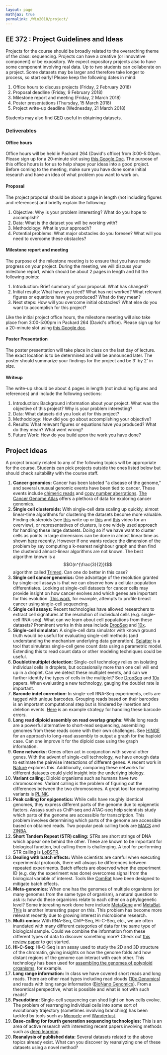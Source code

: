 ```yaml
---
layout: page
mathjax: true
permalink: /Win2018/project/
---
```


## EE 372 : Project Guidelines and Ideas

Projects for the course should be broadly related to the overarching theme of the class: sequencing. Projects can have a creative (or innovative component) or be expository. We expect expository projects also to have some component involving real data. Up to two students can collaborate on a project. Some datasets may be larger and therefore take longer to process, so start early! Please keep the following dates in mind:

1. Office hours to discuss projects  (Friday, 2 February 2018)
2. Proposal deadline (Friday, 9 February 2018)  
3. Milestone report and meeting (Friday, 2 March 2018)  
4. Poster presentations (Thursday, 15 March 2018)  
5. Project write-up deadline (Wednesday, 21 March 2018)

Students may also find [GEO](http://www.ncbi.nlm.nih.gov/geo/) useful in obtaining datasets.

### Deliverables

#### Office hours

Office hours will be held in Packard 264 (David's office) from 3:00-5:00pm. Please sign up for a 20-minute slot using [this Google Doc](https://docs.google.com/spreadsheets/d/1ySZWc7qNUYyR0Ayj3adITypp-Ea2u8L9vF9aRAEKbv8/edit?usp=sharing). The purpose of this office hours is for us to help shape your ideas into a good project. Before coming to the meeting, make sure you have done some initial research and have an idea of what problem you want to work on.

#### Proposal

The project proposal should be about a page in length (not including figures and references) and briefly explain the following:

1. Objective: Why is your problem interesting? What do you hope to accomplish?
2. Data: What is the dataset you will be working with?  
3. Methodology: What is your approach?  
4. Potential problems: What major obstacles do you foresee? What will you need to overcome these obstacles?

#### Milestone report and meeting

The purpose of the milestone meeting is to ensure that you have made progress on your project. During the meeting, we will discuss your milestone report, which should be about 2 pages in length and hit the following points:

1. Introduction: Brief summary of your proposal. What has changed?  
2. Initial results: What have you tried? What has not worked? What relevant figures or equations have you produced? What do they mean?
3. Next steps: How will you overcome initial obstacles? What else do you want to accomplish for this project?

Like the initial project office hours, the milestone meeting will also take place from 3:00-5:00pm in Packard 264 (David's office). Please sign up for a 20-minute slot using [this Google doc](https://docs.google.com/spreadsheets/d/1ySZWc7qNUYyR0Ayj3adITypp-Ea2u8L9vF9aRAEKbv8/edit?usp=sharing).

#### Poster Presentation

The poster presentation will take place in class on the last day of lecture. The exact location is to be determined and will be announced later. The poster should summarize your findings for the project and be 3' by 2' in size.

#### Writeup

The write-up should be about 4 pages in length (not including figures and references) and include the following sections:

1. Introduction: Background information about your project. What was the objective of this project? Why is your problem interesting?  
2. Data: What datasets did you look at for this project?  
3. Methodology: How did you go about accomplishing your objective?  
4. Results: What relevant figures or equations have you produced? What do they mean? What went wrong?  
5. Future Work: How do you build upon the work you have done?

## Project ideas

A project broadly related to any of the following topics will be appropriate for the course. Students can pick projects outside the ones listed below but should check suitability with the course staff.

1. **Cancer genomics:** Cancer has been labeled "a disease of the genome,"
and several unusual genomic events have been tied to cancer. These events include
 [chimeric reads](https://www.ncbi.nlm.nih.gov/pmc/articles/PMC3107329/) and
 [copy number aberrations](https://www.ncbi.nlm.nih.gov/pmc/articles/PMC2703871/).
 [The Cancer Genome Atlas](https://cancergenome.nih.gov/) offers a plethora of
data for exploring cancer genomics.
1. **Single cell clusteroids:** With single-cell data scaling up quickly, almost linear-time algorithms
for clustering the datasets become more valuable. Finding clusteroids
(see [this](http://infolab.stanford.edu/~ullman/mmds/ch7.pdf) write up or
[this](https://www.youtube.com/watch?v=YdqTScQFKQs) and
[this](https://www.youtube.com/watch?v=U3sdWVqMWEc) video for an overview),
or representatives of clusters, is one widely used approach for handling these large datasets.
Doing so if we have want to cluster cells as points in large dimensions can be done in
almost linear time as shown
 [here](https://arxiv.org/pdf/1711.00817.pdf) recently.
However if one wants reduce the dimension of the problem by say computing
a k-nearest neighbour graph and then find the clusteroid almost-linear
algorithms are not known. The best algorithm known is a $$O(n^{\frac{3}{2}})$$ algorithm
called [Trimed](https://arxiv.org/abs/1605.06950). Can one do better
in this case?
1. **Single cell cancer genomics:** One advantage of the resolution
 granted by single-cell assays is that we can observe how a cellular population
 differentiates. Looking at single-cell datasets for cancer cells may provide
 insight on how cancer evolves and which genes are important for this evolution.
 [This work](https://www.nature.com/articles/ncomms15081), for example, attempts
 to profile breast cancer using single-cell sequencing.
1. **Single cell assays:** Recent technologies have allowed researchers
 to extract cell signatures at the resolution of individual cells (e.g. single-cell RNA-seq).
  What can we learn about cell populations from these datasets? Prominent works in this area
  include [DropSeq](http://www.cell.com/abstract/S0092-8674(15)00549-8) and
  [10x](https://www.nature.com/articles/ncomms14049).
1. **Single-cell simulator:** A single-cell data simulator with known ground truth would be useful for evaluating single-cell methods (and understanding the mechanism underlying data generation). [Splatter](https://genomebiology.biomedcentral.com/articles/10.1186/s13059-017-1305-0) is a tool that simulates single-cell gene count data using a parametric model. Extending this to read count data or other modeling techniques could be useful.
1. **Doublet/multiplet detection:** Single-cell technology relies on isolating individual cells in droplets, but occasionally more than one cell will end up in a droplet. Can we detect these multiplet events, and can we further identify the types of cells in the multiplet? See [DropSeq](http://www.cell.com/abstract/S0092-8674(15)00549-8) and
[10x](https://www.nature.com/articles/ncomms14049) papers. When evaluating a new technology, gauging the doublet rate is important.
1. **Barcode indel correction:** In single-cell RNA-Seq experiments, cells are tagged with unique barcodes. Grouping reads based on their barcodes is an important computational step but is hindered by insertion and deletion events. [Here](https://www.biorxiv.org/content/biorxiv/early/2017/05/09/136242.full.pdf) is an example strategy for handling these barcode errors.
1. **Long read diploid assembly on read overlap graphs:** While long reads are a powerful
alternative to short-read sequencing, assembling genomes from these reads
come with their own challenges.
See [HINGE](https://www.ncbi.nlm.nih.gov/pubmed/28320918)
for an approach to long-read assembly to output a graph for the haploid case.
Can one improve it for the diploid case using the graph information.
1. **Gene networks:** Genes often act in conjunction with several other genes. With the advent of single-cell technology, we have enough data to estimate the pairwise interactions of different genes. A recent work in [Nature](https://www.nature.com/articles/s41598-017-15525-z) explores this. Additionally, comparing these networks for different datasets could yield insight into the underlying biology.
1. **Variant calling:** Diploid organisms such as humans have two chromosomes. Variant calling is the problem of figuring out the differences between the two chromosomes. A great tool for comparing variants is [PLINK](http://zzz.bwh.harvard.edu/plink/).
1. **Peak calling for epigenetics:**  While cells have roughly identical genomes, they express different parts of the genome due to epigenetic factors. Assays such as ChIP-seq and ATAC-seq help scientists study which parts of the genome are accessible for transcription. This problem involves determining which parts of the genome are accessible based on obtained reads. Two popular peak calling tools are [MACS](http://www.ncbi.nlm.nih.gov/pmc/articles/PMC3120977/) and [ZINBA](https://genomebiology.biomedcentral.com/articles/10.1186/gb-2011-12-7-r67).  
1. **Short Tandem Repeat (STR) calling:**  STRs are short strings of DNA which appear one behind the other. These are known to be important for biological function, but calling them is challenging. A tool for performing STR calling is [LoBSTR](http://www.ncbi.nlm.nih.gov/pubmed/22522390).
1. **Dealing with batch effects:** While scientists are careful when executing experimental protocols, there will always be differences between repeated experiments. Batch effects are observed when the experiment ID (e.g. day the experiment was done) overcomes signal from the biological variable of interest. Tools like [ComBat](http://biostatistics.oxfordjournals.org/content/8/1/118.abstract) have been designed to mitigate batch effects.  
1. **Meta-genomics:** When one has the genomes of multiple organisms (or many genomes from the same type of organism), a natural question to ask is: how do these organisms relate to each other on a phylogenetic level? Some interesting work done here include [MetaGene](http://www.ncbi.nlm.nih.gov/pubmed/17028096) and [MetaBat](https://peerj.com/articles/1165/). [This](http://www.nature.com/nbt/journal/v32/n8/full/nbt.2939.html) is another interesting paper on this. This problem has become more relevant recently due to growing interest in microbiome research.
1. **Multi-omics:** With RNA-Seq, ChIP-Seq, Hi-C-Seq, etc., we are often inundated with many different categories of data for the same type of biological sample. Could we combine the information from these different types of data to discover something more? Check out [this review paper](https://www.nature.com/articles/nrg3868) to get started.
1. **Hi-C-Seq:** Hi-C-Seq is an assay used to study the 2D and 3D structure of the chromatin, giving insights on how the genome folds and how distant regions of the genome can interact with each other. This technology has been used for [assembling the genomes of polyploid organisms](https://www.nature.com/articles/nature22043), for example.
1. **Long range information:** In class we have covered short reads and long reads. There are other read types including read clouds ([10x Genomics](http://www.10xgenomics.com/)) and reads with long range information ([BioNano Genomics](http://www.bionanogenomics.com/)). From a theoretical perspective, what is possible and what is not with such reads?
1. **Pseudotime:** Single-cell sequencing can shed light on how cells evolve. The problem of rearranging individual cells into some sort of evolutionary trajectory (sometimes involving branching) has been tackled by tools such as [Monocle](http://cole-trapnell-lab.github.io/monocle-release/papers/) and [Wanderlust](https://www.c2b2.columbia.edu/danapeerlab/html/wanderlust.html).
1. **Base-calling for fourth generation sequencing technologies:** This is an area of active research with interesting recent papers involving methods such as [deep learning](http://arxiv.org/pdf/1603.09195.pdf).
1. **Reanalysis of published data:** Several datasets related to the above topics already exist. What can you discover by reanalyzing one of these datasets using a novel method?
